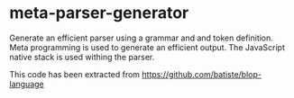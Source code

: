 # meta-parser-generator

Generate an efficient parser using a grammar and and token definition.
Meta programming is used to generate an efficient output.
The JavaScript native stack is used withing the parser.

This code has been extracted from https://github.com/batiste/blop-language
